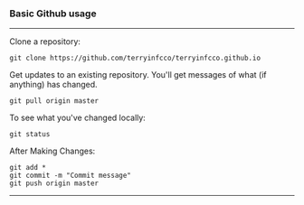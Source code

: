 ### Basic Github usage

----


Clone a repository:

    git clone https://github.com/terryinfcco/terryinfcco.github.io

Get updates to an existing repository. You'll get messages of what (if anything) has changed.

    git pull origin master
  
To see what you've changed locally:

    git status

After Making Changes:
  
    git add *
    git commit -m "Commit message"
    git push origin master
    
----
